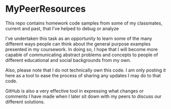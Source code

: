 # MyPeerResources
This repo contains homework code samples from some of my classmates, current and past, that I've helped to debug or analyze 

I've undertaken this task as an opportunity to learn some of the many different ways people can think about the general purpose examples presented in my coursework. In doing so, I hope that I will become more capable of communicating abstract problems and concepts to people of different educational and social backgrounds from my own. 

Also, please note that I do not technically own this code. I am only posting it here as a tool to ease the process of sharing any updates I may do to that code.

GitHub is also a very effective tool in expressing what changes or comments I have made when I later sit down with my peers to discuss our different solutions.
